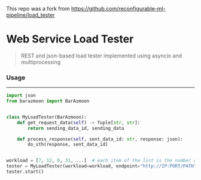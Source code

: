 This repo was a fork from https://github.com/reconfigurable-ml-pipeline/load_tester
# Web Service Load Tester

> REST and json-based load tester implemented using asyncio and multiprocessing

### Usage
---

```python
import json
from barazmoon import BarAzmoon


class MyLoadTester(BarAzmoon):
    def get_request_data(self) -> Tuple[str, str]:
        return sending_data_id, sending_data

    def process_response(self, sent_data_id: str, response: json):
        do_sth(response, sent_data_id)


workload = [7, 12, 0, 31, ...]  # each item of the list is the number of request for a second
tester = MyLoadTester(workload=workload, endpoint="http://IP:PORT/PATH", http_method="post")
tester.start()
```
